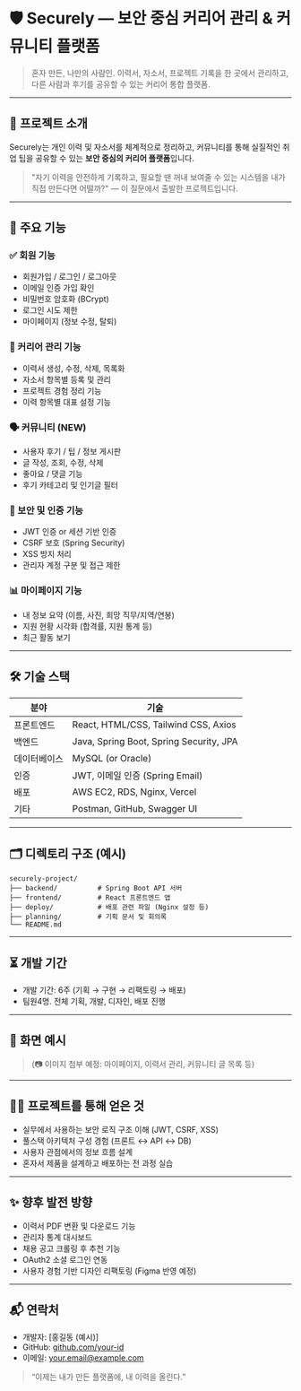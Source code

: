 # 🛡️ Securely — 보안 중심 커리어 관리 & 커뮤니티 플랫폼

> 혼자 만든, 나만의 사람인. 이력서, 자소서, 프로젝트 기록을 한 곳에서 관리하고, 다른 사람과 후기를 공유할 수 있는 커리어 통합 플랫폼.

---

## 📌 프로젝트 소개

Securely는 개인 이력 및 자소서를 체계적으로 정리하고, 커뮤니티를 통해 실질적인 취업 팁을 공유할 수 있는 **보안 중심의 커리어 플랫폼**입니다.

> "자기 이력을 안전하게 기록하고, 필요할 땐 꺼내 보여줄 수 있는 시스템을 내가 직접 만든다면 어떨까?" — 이 질문에서 출발한 프로젝트입니다.

---

## 🎯 주요 기능

### ✅ 회원 기능

- 회원가입 / 로그인 / 로그아웃
- 이메일 인증 가입 확인
- 비밀번호 암호화 (BCrypt)
- 로그인 시도 제한
- 마이페이지 (정보 수정, 탈퇴)

### 📄 커리어 관리 기능

- 이력서 생성, 수정, 삭제, 목록화
- 자소서 항목별 등록 및 관리
- 프로젝트 경험 정리 기능
- 이력 항목별 대표 설정 기능

### 🗣️ 커뮤니티 (NEW)

- 사용자 후기 / 팁 / 정보 게시판
- 글 작성, 조회, 수정, 삭제
- 좋아요 / 댓글 기능
- 후기 카테고리 및 인기글 필터

### 🔐 보안 및 인증 기능

- JWT 인증 or 세션 기반 인증
- CSRF 보호 (Spring Security)
- XSS 방지 처리
- 관리자 계정 구분 및 접근 제한

### 📊 마이페이지 기능

- 내 정보 요약 (이름, 사진, 희망 직무/지역/연봉)
- 지원 현황 시각화 (합격률, 지원 통계 등)
- 최근 활동 보기

---

## 🛠️ 기술 스택

| 분야     | 기술                                      |
| ------ | --------------------------------------- |
| 프론트엔드  | React, HTML/CSS, Tailwind CSS, Axios    |
| 백엔드    | Java, Spring Boot, Spring Security, JPA |
| 데이터베이스 | MySQL (or Oracle)                       |
| 인증     | JWT, 이메일 인증 (Spring Email)              |
| 배포     | AWS EC2, RDS, Nginx, Vercel             |
| 기타     | Postman, GitHub, Swagger UI             |

---

## 🗂️ 디렉토리 구조 (예시)

```
securely-project/
├── backend/          # Spring Boot API 서버
├── frontend/         # React 프론트엔드 앱
├── deploy/           # 배포 관련 파일 (Nginx 설정 등)
├── planning/         # 기획 문서 및 회의록
└── README.md
```

---

## ⏳ 개발 기간

- 개발 기간: 6주 (기획 → 구현 → 리팩토링 → 배포)
- 팀원4명. 전체 기획, 개발, 디자인, 배포 진행

---

## 📸 화면 예시

> (📷 이미지 첨부 예정: 마이페이지, 이력서 관리, 커뮤니티 글 목록 등)

---

## 🙋‍♂️ 프로젝트를 통해 얻은 것

- 실무에서 사용하는 보안 로직 구조 이해 (JWT, CSRF, XSS)
- 풀스택 아키텍처 구성 경험 (프론트 ↔ API ↔ DB)
- 사용자 관점에서의 정보 흐름 설계
- 혼자서 제품을 설계하고 배포하는 전 과정 실습

---

## ✨ 향후 발전 방향

- 이력서 PDF 변환 및 다운로드 기능
- 관리자 통계 대시보드
- 채용 공고 크롤링 후 추천 기능
- OAuth2 소셜 로그인 연동
- 사용자 경험 기반 디자인 리팩토링 (Figma 반영 예정)

---

## 📬 연락처

- 개발자: [홍길동 (예시)]
- GitHub: [github.com/your-id](https://github.com/your-id)
- 이메일: [your.email@example.com](mailto\:your.email@example.com)

> “이제는 내가 만든 플랫폼에, 내 이력을 올린다.”

